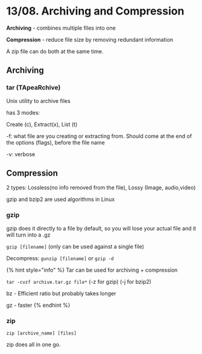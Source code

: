 # 13/08. Archiving and Compression

**Archiving** - combines multiple files into one

**Compression** - reduce file size by removing redundant information

A zip file can do both at the same time.

## Archiving

### tar (TApeaRchive)

Unix utility to archive files

has 3 modes:

Create (c), Extract(x), List (t)

\-f: what file are you creating or extracting from. Should come at the end of the options (flags), before the file name

\-v: verbose

## Compression

2 types: Lossless(no info removed from the file), Lossy (Image, audio,video)

gzip and bzip2 are used algorithms in Linux

### gzip

gzip does it directly to a file by default, so you will lose your actual file and it will turn into a .gz

`gzip [filename]` (only can be used against a single file)

Decompress: `gunzip [filename]` or `gzip -d`

{% hint style="info" %}
Tar can be used for archiving + compression

`tar -cvzf archive.tar.gz file*` (-z for gzip) (-j for bzip2)

bz - Efficient ratio but probably takes longer

gz - faster
{% endhint %}

### zip

`zip [archive_name] [files]`

zip does all in one go.
